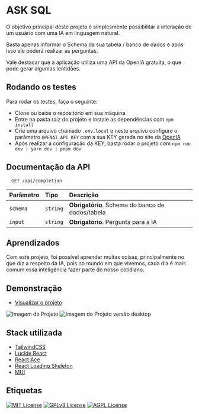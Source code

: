 
# ASK SQL

O objetivo principal deste projeto é simplesmente possibilitar a interação de um usuário com uma IA em linguagem natural.

Basta apenas informar o Schema da sua tabela / banco de dados e após isso ele poderá realizar as perguntas.

Vale destacar que a aplicação utiliza uma API da OpenIA gratuita, o que pode gerar algumas lentidões.

## Rodando os testes

Para rodar os testes, faça o seguinte:

- Clone ou baixe o repositório em sua máquina
- Entre na pasta raiz do projeto e instale as dependências com `npm install`
- Crie uma arquivo chamado `.env.local` e neste arquivo configure o parâmetro `OPENAI_API_KEY` com a sua KEY gerada no site da [OpenIA](https://platform.openai.com/account/api-keys)
- Após realizar a configuração da KEY, basta rodar o projeto com `npm run dev | yarn dev | pnpm dev`

## Documentação da API
```http
  GET /api/completion
```

| Parâmetro   | Tipo       | Descrição                           |
| :---------- | :--------- | :---------------------------------- |
| `schema` | `string` | **Obrigatório**. Schema do banco de dados/tabela |
| `input` | `string` | **Obrigatório**. Pergunta para a IA |

## Aprendizados

Com este projeto, foi possível aprender muitas coisas, principalmente no que diz a respeito da IA, pois no mundo em que vivemos, cada dia é mais comum essa inteligência fazer parte do nosso cotidiano.

## Demonstração

- [Visualizar o projeto](https://ask-sql.vercel.app/)

![Imagem do Projeto](https://cdn.discordapp.com/attachments/970795622531760170/1142904825323987094/Projeto.png)
![Imagem do Projeto versão desktop](https://cdn.discordapp.com/attachments/1036034786046775297/1148395989317734410/image.png)

## Stack utilizada

- [TailwindCSS](https://tailwindcss.com/)
- [Lucide React](https://lucide.dev/icons/)
- [React Ace](https://www.npmjs.com/package/react-ace)
- [React Loading Skeleton](https://www.npmjs.com/package/react-loading-skeleton)
- [MUI](https://mui.com/)
## Etiquetas

[![MIT License](https://img.shields.io/badge/License-MIT-green.svg)](https://choosealicense.com/licenses/mit/)
[![GPLv3 License](https://img.shields.io/badge/License-GPL%20v3-yellow.svg)](https://opensource.org/licenses/)
[![AGPL License](https://img.shields.io/badge/license-AGPL-blue.svg)](http://www.gnu.org/licenses/agpl-3.0)

